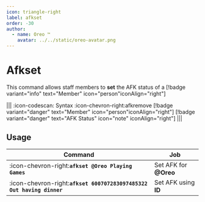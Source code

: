 ```yaml
---
icon: triangle-right
label: afkset
order: -30
author:
  - name: Oreo ™
    avatar: ../../static/oreo-avatar.png
---
```


# Afkset

This command allows staff members to **set** the AFK status of a [!badge variant="info" text="Member" icon="person"iconAlign="right"]

||| :icon-codescan: Syntax
:icon-chevron-right:afkremove [!badge variant="danger" text="Member" icon="person"iconAlign="right"] [!badge variant="danger" text="AFK Status" icon="note" iconAlign="right"]
|||

## Usage

| Command                                                               | Job                   |
| --------------------------------------------------------------------- | --------------------- |
| :icon-chevron-right:**`afkset @Oreo Playing Games`**                  | Set AFK for **@Oreo** |
| :icon-chevron-right:**`afkset 600707283097485322 Out having dinner`** | Set AFK using **ID**  |
